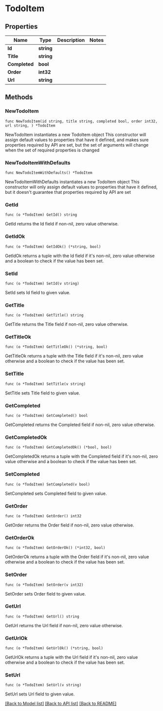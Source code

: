# TodoItem

## Properties

Name | Type | Description | Notes
------------ | ------------- | ------------- | -------------
**Id** | **string** |  | 
**Title** | **string** |  | 
**Completed** | **bool** |  | 
**Order** | **int32** |  | 
**Url** | **string** |  | 

## Methods

### NewTodoItem

`func NewTodoItem(id string, title string, completed bool, order int32, url string, ) *TodoItem`

NewTodoItem instantiates a new TodoItem object
This constructor will assign default values to properties that have it defined,
and makes sure properties required by API are set, but the set of arguments
will change when the set of required properties is changed

### NewTodoItemWithDefaults

`func NewTodoItemWithDefaults() *TodoItem`

NewTodoItemWithDefaults instantiates a new TodoItem object
This constructor will only assign default values to properties that have it defined,
but it doesn't guarantee that properties required by API are set

### GetId

`func (o *TodoItem) GetId() string`

GetId returns the Id field if non-nil, zero value otherwise.

### GetIdOk

`func (o *TodoItem) GetIdOk() (*string, bool)`

GetIdOk returns a tuple with the Id field if it's non-nil, zero value otherwise
and a boolean to check if the value has been set.

### SetId

`func (o *TodoItem) SetId(v string)`

SetId sets Id field to given value.


### GetTitle

`func (o *TodoItem) GetTitle() string`

GetTitle returns the Title field if non-nil, zero value otherwise.

### GetTitleOk

`func (o *TodoItem) GetTitleOk() (*string, bool)`

GetTitleOk returns a tuple with the Title field if it's non-nil, zero value otherwise
and a boolean to check if the value has been set.

### SetTitle

`func (o *TodoItem) SetTitle(v string)`

SetTitle sets Title field to given value.


### GetCompleted

`func (o *TodoItem) GetCompleted() bool`

GetCompleted returns the Completed field if non-nil, zero value otherwise.

### GetCompletedOk

`func (o *TodoItem) GetCompletedOk() (*bool, bool)`

GetCompletedOk returns a tuple with the Completed field if it's non-nil, zero value otherwise
and a boolean to check if the value has been set.

### SetCompleted

`func (o *TodoItem) SetCompleted(v bool)`

SetCompleted sets Completed field to given value.


### GetOrder

`func (o *TodoItem) GetOrder() int32`

GetOrder returns the Order field if non-nil, zero value otherwise.

### GetOrderOk

`func (o *TodoItem) GetOrderOk() (*int32, bool)`

GetOrderOk returns a tuple with the Order field if it's non-nil, zero value otherwise
and a boolean to check if the value has been set.

### SetOrder

`func (o *TodoItem) SetOrder(v int32)`

SetOrder sets Order field to given value.


### GetUrl

`func (o *TodoItem) GetUrl() string`

GetUrl returns the Url field if non-nil, zero value otherwise.

### GetUrlOk

`func (o *TodoItem) GetUrlOk() (*string, bool)`

GetUrlOk returns a tuple with the Url field if it's non-nil, zero value otherwise
and a boolean to check if the value has been set.

### SetUrl

`func (o *TodoItem) SetUrl(v string)`

SetUrl sets Url field to given value.



[[Back to Model list]](../README.md#documentation-for-models) [[Back to API list]](../README.md#documentation-for-api-endpoints) [[Back to README]](../README.md)


